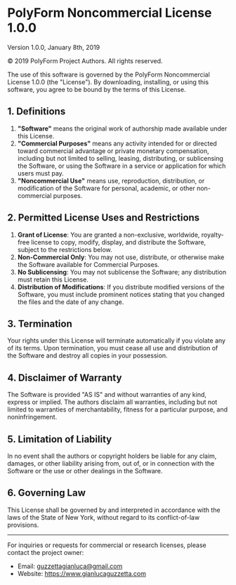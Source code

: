 # PolyForm Noncommercial License 1.0.0

Version 1.0.0, January 8th, 2019

© 2019 PolyForm Project Authors. All rights reserved.

The use of this software is governed by the PolyForm Noncommercial License 1.0.0 (the "License"). By downloading, installing, or using this software, you agree to be bound by the terms of this License.

## 1. Definitions

1. **"Software"** means the original work of authorship made available under this License.
2. **"Commercial Purposes"** means any activity intended for or directed toward commercial advantage or private monetary compensation, including but not limited to selling, leasing, distributing, or sublicensing the Software, or using the Software in a service or application for which users must pay.
3. **"Noncommercial Use"** means use, reproduction, distribution, or modification of the Software for personal, academic, or other non-commercial purposes.

## 2. Permitted License Uses and Restrictions

1. **Grant of License**: You are granted a non-exclusive, worldwide, royalty-free license to copy, modify, display, and distribute the Software, subject to the restrictions below.
2. **Non-Commercial Only**: You may not use, distribute, or otherwise make the Software available for Commercial Purposes.
3. **No Sublicensing**: You may not sublicense the Software; any distribution must retain this License.
4. **Distribution of Modifications**: If you distribute modified versions of the Software, you must include prominent notices stating that you changed the files and the date of any change.

## 3. Termination

Your rights under this License will terminate automatically if you violate any of its terms. Upon termination, you must cease all use and distribution of the Software and destroy all copies in your possession.

## 4. Disclaimer of Warranty

The Software is provided "AS IS" and without warranties of any kind, express or implied. The authors disclaim all warranties, including but not limited to warranties of merchantability, fitness for a particular purpose, and noninfringement.

## 5. Limitation of Liability

In no event shall the authors or copyright holders be liable for any claim, damages, or other liability arising from, out of, or in connection with the Software or the use or other dealings in the Software.

## 6. Governing Law

This License shall be governed by and interpreted in accordance with the laws of the State of New York, without regard to its conflict-of-law provisions.

---

For inquiries or requests for commercial or research licenses, please contact the project owner:

- Email: guzzettagianluca@gmail.com
- Website: https://www.gianlucaguzzetta.com

